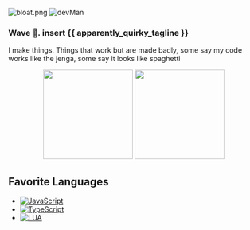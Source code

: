 ![bloat.png](https://img.shields.io/badge/Bloat-High-red) ![devMan](https://img.shields.io/badge/Applicable%20Skills-None-yellow)

### Wave 👋. insert {{ apparently_quirky_tagline }}

I make things. Things that work but are made badly, some say my code works like the jenga, some say it looks like spaghetti

<div align="center">
<img height="180em" src="https://github-readme-stats.vercel.app/api?username=RealDebugg&count_private=true&show_icons=true&theme=dark&include_all_commits" />
<img height="180em" src="https://github-readme-stats.vercel.app/api/top-langs/?username=RealDebugg&theme=dark&layout=compact&langs_count=6" />
</div>

## Favorite Languages
 - [![JavaScript](https://img.shields.io/badge/javascript-%23323330.svg?style=for-the-badge&logo=javascript&logoColor=%23F7DF1E)](#)
 - [![TypeScript](https://img.shields.io/badge/typescript-%23007ACC.svg?style=for-the-badge&logo=typescript&logoColor=white)](#)
 - [![LUA](https://img.shields.io/badge/lua-%232C2D72.svg?style=for-the-badge&logo=lua&logoColor=white)](#)
